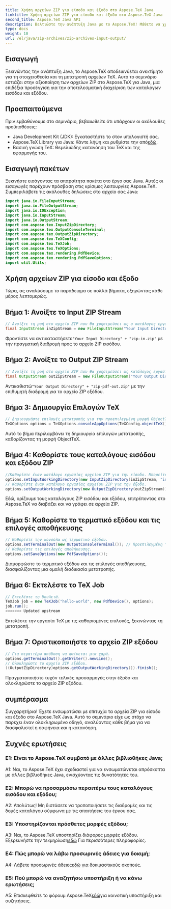 ```yaml
---
title: Χρήση αρχείων ZIP για είσοδο και έξοδο στο Aspose.TeX Java
linktitle: Χρήση αρχείων ZIP για είσοδο και έξοδο στο Aspose.TeX Java
second_title: Aspose.TeX Java API
description: Βελτιώστε την ανάπτυξη Java με το Aspose.TeX! Μάθετε να χρησιμοποιείτε τα αρχεία ZIP για αποτελεσματική είσοδο και έξοδο. Ακολουθήστε τον βήμα προς βήμα οδηγό μας τώρα.
type: docs
weight: 10
url: /el/java/zip-archives/zip-archives-input-output/
---
```

## Εισαγωγή
Ξεκινώντας την ανάπτυξη Java, το Aspose.TeX αποδεικνύεται ανεκτίμητο για τη στοιχειοθεσία και τη μετατροπή αρχείων TeX. Αυτό το σεμινάριο εστιάζει στην αξιοποίηση των αρχείων ZIP στο Aspose.TeX για Java, μια επιδέξια προσέγγιση για την αποτελεσματική διαχείριση των καταλόγων εισόδου και εξόδου.
## Προαπαιτούμενα
Πριν εμβαθύνουμε στο σεμινάριο, βεβαιωθείτε ότι υπάρχουν οι ακόλουθες προϋποθέσεις:
- Java Development Kit (JDK): Εγκαταστήστε το στον υπολογιστή σας.
-  Aspose.TeX Library για Java: Κάντε λήψη και ρυθμίστε την από[εδώ](https://releases.aspose.com/tex/java/).
- Βασική γνώση TeX: Θεμελιώδης κατανόηση του TeX και της εφαρμογής του.
## Εισαγωγή πακέτων
Ξεκινήστε εισάγοντας τα απαραίτητα πακέτα στο έργο σας Java. Αυτές οι εισαγωγές παρέχουν πρόσβαση στις κρίσιμες λειτουργίες Aspose.TeX. Συμπεριλάβετε τις ακόλουθες δηλώσεις στο αρχείο σας Java:
```java
import java.io.FileInputStream;
import java.io.FileOutputStream;
import java.io.IOException;
import java.io.InputStream;
import java.io.OutputStream;
import com.aspose.tex.InputZipDirectory;
import com.aspose.tex.OutputConsoleTerminal;
import com.aspose.tex.OutputZipDirectory;
import com.aspose.tex.TeXConfig;
import com.aspose.tex.TeXJob;
import com.aspose.tex.TeXOptions;
import com.aspose.tex.rendering.PdfDevice;
import com.aspose.tex.rendering.PdfSaveOptions;
import util.Utils;
```

## Χρήση αρχείων ZIP για είσοδο και έξοδο

Τώρα, ας αναλύσουμε το παράδειγμα σε πολλά βήματα, εξηγώντας κάθε μέρος λεπτομερώς.

## Βήμα 1: Ανοίξτε το Input ZIP Stream

```java
// Ανοίξτε τη ροή στο αρχείο ZIP που θα χρησιμεύσει ως ο κατάλογος εργασίας εισόδου.
final InputStream inZipStream = new FileInputStream("Your Input Directory" + "zip-in.zip");
```

 Φροντίστε να αντικαταστήσετε`"Your Input Directory" + "zip-in.zip"` με την πραγματική διαδρομή προς το αρχείο ZIP εισόδου.

## Βήμα 2: Ανοίξτε το Output ZIP Stream

```java
// Ανοίξτε τη ροή στο αρχείο ZIP που θα χρησιμεύσει ως κατάλογος εργασίας εξόδου.
final OutputStream outZipStream = new FileOutputStream("Your Output Directory" + "zip-pdf-out.zip");
```

 Αντικαθιστώ`"Your Output Directory" + "zip-pdf-out.zip"` με την επιθυμητή διαδρομή για το αρχείο ZIP εξόδου.

## Βήμα 3: Δημιουργία Επιλογών TeX

```java
// Δημιουργήστε επιλογές μετατροπής για την προεπιλεγμένη μορφή ObjectTeX κατά την επέκταση κινητήρα ObjectTeX.
TeXOptions options = TeXOptions.consoleAppOptions(TeXConfig.objectTeX());
```

Αυτό το βήμα περιλαμβάνει τη δημιουργία επιλογών μετατροπής, καθορίζοντας τη μορφή ObjectTeX.

## Βήμα 4: Καθορίστε τους καταλόγους εισόδου και εξόδου ZIP

```java
//Καθορίστε έναν κατάλογο εργασίας αρχείου ZIP για την είσοδο. Μπορείτε επίσης να καθορίσετε μια διαδρομή μέσα στο αρχείο.
options.setInputWorkingDirectory(new InputZipDirectory(inZipStream, "in"));
// Καθορίστε έναν κατάλογο εργασίας αρχείου ZIP για την έξοδο.
options.setOutputWorkingDirectory(new OutputZipDirectory(outZipStream));
```

Εδώ, ορίζουμε τους καταλόγους ZIP εισόδου και εξόδου, επιτρέποντας στο Aspose.TeX να διαβάζει και να γράφει σε αρχεία ZIP.

## Βήμα 5: Καθορίστε το τερματικό εξόδου και τις επιλογές αποθήκευσης

```java
// Καθορίστε την κονσόλα ως τερματικό εξόδου.
options.setTerminalOut(new OutputConsoleTerminal()); // Προεπιλεγμένη τιμή. Αυθαίρετη ανάθεση.
// Καθορίστε τις επιλογές αποθήκευσης.
options.setSaveOptions(new PdfSaveOptions());
```

Διαμορφώστε το τερματικό εξόδου και τις επιλογές αποθήκευσης, διασφαλίζοντας μια ομαλή διαδικασία μετατροπής.

## Βήμα 6: Εκτελέστε το TeX Job

```java
// Εκτελέστε τη δουλειά.
TeXJob job = new TeXJob("hello-world", new PdfDevice(), options);
job.run();
<<<<<<< Updated upstream
```

Εκτελέστε την εργασία TeX με τις καθορισμένες επιλογές, ξεκινώντας τη μετατροπή.

## Βήμα 7: Οριστικοποιήστε το αρχείο ZIP εξόδου

```java
// Για περαιτέρω απόδοση να φαίνεται μια χαρά.
options.getTerminalOut().getWriter().newLine();
// Ολοκληρώστε το αρχείο ZIP εξόδου.
((OutputZipDirectory)options.getOutputWorkingDirectory()).finish();
```

Πραγματοποιήστε τυχόν τελικές προσαρμογές στην έξοδο και ολοκληρώστε το αρχείο ZIP εξόδου.

## συμπέρασμα

Συγχαρητήρια! Έχετε ενσωματώσει με επιτυχία τα αρχεία ZIP για είσοδο και έξοδο στο Aspose.TeX Java. Αυτό το σεμινάριο είχε ως στόχο να παρέχει έναν ολοκληρωμένο οδηγό, αναλύοντας κάθε βήμα για να διασφαλιστεί η σαφήνεια και η κατανόηση.

## Συχνές ερωτήσεις

### Ε1: Είναι το Aspose.TeX συμβατό με άλλες βιβλιοθήκες Java;

A1: Ναι, το Aspose.TeX έχει σχεδιαστεί για να ενσωματώνεται απρόσκοπτα με άλλες βιβλιοθήκες Java, ενισχύοντας τις δυνατότητές του.

### Ε2: Μπορώ να προσαρμόσω περαιτέρω τους καταλόγους εισόδου και εξόδου;

Α2: Απολύτως! Μη διστάσετε να τροποποιήσετε τις διαδρομές και τις δομές καταλόγου σύμφωνα με τις απαιτήσεις του έργου σας.

### Ε3: Υποστηρίζονται πρόσθετες μορφές εξόδου;

 A3: Ναι, το Aspose.TeX υποστηρίζει διάφορες μορφές εξόδου. Εξερευνήστε την τεκμηρίωση[εδώ](https://reference.aspose.com/tex/java/) Για περισσότερες πληροφορίες.

### Ε4: Πώς μπορώ να λάβω προσωρινές άδειες για δοκιμή;

 A4: Λάβετε προσωρινές άδειες[εδώ](https://purchase.aspose.com/temporary-license/) για δοκιμαστικούς σκοπούς.

### Ε5: Πού μπορώ να αναζητήσω υποστήριξη ή να κάνω ερωτήσεις;

 A5: Επισκεφθείτε το φόρουμ Aspose.TeX[εδώ](https://forum.aspose.com/c/tex/47)για κοινοτική υποστήριξη και συζητήσεις.